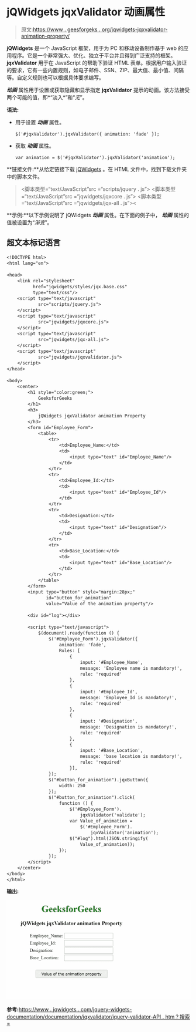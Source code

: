 # jQWidgets jqxValidator 动画属性

> 原文:[https://www . geesforgeks . org/jqwidgets-jqxvalidator-animation-property/](https://www.geeksforgeeks.org/jqwidgets-jqxvalidator-animation-property/)

**jQWidgets** 是一个 JavaScript 框架，用于为 PC 和移动设备制作基于 web 的应用程序。它是一个非常强大、优化、独立于平台并且得到广泛支持的框架。 **jqxValidator** 用于在 JavaScript 的帮助下验证 HTML 表单。根据用户输入验证的要求，它有一些内置规则，如电子邮件、SSN、ZIP、最大值、最小值、间隔等。自定义规则也可以根据具体要求编写。

***动画*** 属性用于设置或获取隐藏和显示指定 **jqxValidator** 提示的动画。该方法接受两个可能的值，即*“淡入*”和“*无*”。

**语法:**

*   用于设置 ***动画*** 属性。

    ```
    $('#jqxValidator').jqxValidator({ animation: 'fade' });  
    ```

*   获取 ***动画*** 属性。

    ```
    var animation = $('#jqxValidator').jqxValidator('animation'); 
    ```

**链接文件:**从给定链接下载 [jQWidgets](https://www.jqwidgets.com/download/) 。在 HTML 文件中，找到下载文件夹中的脚本文件。

> <link rel="”stylesheet”" href="”jqwidgets/styles/jqx.base.css”" type="”text/css”">
> <脚本类型=“text/JavaScript”src =“scripts/jquery . js”></脚本>
> <脚本类型=“text/JavaScript”src =“jqwidgets/jqxcore . js”></脚本>
> <脚本类型=“text/JavaScript”src =“jqwidgets/jqx-all . js”><

**示例:**以下示例说明了 jQWidgets ***动画*** 属性。在下面的例子中， ***动画*** 属性的值被设置为“*渐变*”。

## 超文本标记语言

```
<!DOCTYPE html>
<html lang="en">

<head>
    <link rel="stylesheet" 
          href="jqwidgets/styles/jqx.base.css" 
          type="text/css"/>
    <script type="text/javascript" 
            src="scripts/jquery.js">
    </script>
    <script type="text/javascript" 
            src="jqwidgets/jqxcore.js">
    </script>
    <script type="text/javascript" 
            src="jqwidgets/jqx-all.js">
    </script>
    <script type="text/javascript" 
            src="jqwidgets/jqxvalidator.js">
    </script>
</head>

<body>
    <center>
        <h1 style="color:green;">
            GeeksforGeeks
        </h1>
        <h3>
            jQWidgets jqxValidator animation Property
        </h3>
        <form id="Employee_Form">
            <table>
                <tr>
                    <td>Employee_Name:</td>
                    <td>
                        <input type="text" id="Employee_Name"/>
                    </td>
                </tr>
                <tr>
                    <td>Employee_Id:</td>
                    <td>
                        <input type="text" id="Employee_Id"/>
                    </td>
                </tr>
                <tr>
                    <td>Designation:</td>
                    <td>
                        <input type="text" id="Designation"/>
                    </td>
                </tr>
                <tr>
                    <td>Base_Location:</td>
                    <td>
                        <input type="text" id="Base_Location"/>
                    </td>
                </tr>
            </table>
        </form>
        <input type="button" style="margin:28px;" 
               id="button_for_animation" 
               value="Value of the animation property"/>

        <div id="log"></div>

        <script type="text/javascript">
            $(document).ready(function () {
                $('#Employee_Form').jqxValidator({
                    animation: 'fade',
                    Rules: [
                        {
                            input: '#Employee_Name',
                            message: 'Employee name is mandatory!',
                            rule: 'required'
                        },
                        {
                            input: '#Employee_Id',
                            message: 'Employee_Id is mandatory!',
                            rule: 'required'
                        },
                        {
                            input: '#Designation',
                            message: 'Designation is mandatory!',
                            rule: 'required'
                        },
                        {
                            input: '#Base_Location',
                            message: 'base location is mandatory!',
                            rule: 'required'
                        }],
                });
                $("#button_for_animation").jqxButton({
                    width: 250
                });
                $("#button_for_animation").click(
                    function () {
                        $('#Employee_Form').
                            jqxValidator('validate');
                        var Value_of_animation =
                            $('#Employee_Form').
                                jqxValidator('animation');
                        $("#log").html(JSON.stringify(
                            Value_of_animation));
                    });
                });
        </script>
    </center>
</body>
</html>
```

**输出:**

![](img/73afe022a17555083089c053baf7536a.png)

**参考:**[https://www . jqwidgets . com/jquery-widgets-documentation/documentation/jqxvalidator/jquery-validator-API . htm？搜索=](https://www.jqwidgets.com/jquery-widgets-documentation/documentation/jqxvalidator/jquery-validator-api.htm?search=)